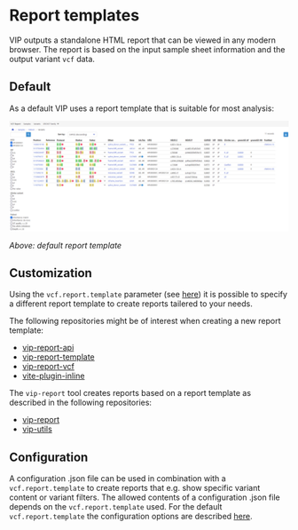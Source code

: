 # Report templates

VIP outputs a standalone HTML report that can be viewed in any modern browser.
The report is based on the input sample sheet information and the output variant `vcf` data.

## Default

As a default VIP uses a report template that is suitable for most analysis:

![Example report](../img/report_example.png)

*Above: default report template*

## Customization

Using the `vcf.report.template` parameter (see [here](../usage/config.md#parameters)) it is possible to specify a
different report template to create reports tailered to your needs.

The following repositories might be of interest when creating a new report template:

- [vip-report-api](https://github.com/molgenis/vip-report-api)
- [vip-report-template](https://github.com/molgenis/vip-report-template)
- [vip-report-vcf](https://github.com/molgenis/vip-report-vcf)
- [vite-plugin-inline](https://github.com/molgenis/vite-plugin-inline)

The `vip-report` tool creates reports based on a report template as described in the following repositories:

- [vip-report](https://github.com/molgenis/vip-report)
- [vip-utils](https://github.com/molgenis/vip-utils)

## Configuration

A configuration .json file can be used in combination with a `vcf.report.template` to create reports that e.g. show
specific variant content or variant filters. The allowed contents of a configuration .json file depends on the
`vcf.report.template` used. For the default `vcf.report.template` the configuration options are
described [here](https://github.com/molgenis/vip-report-template).    